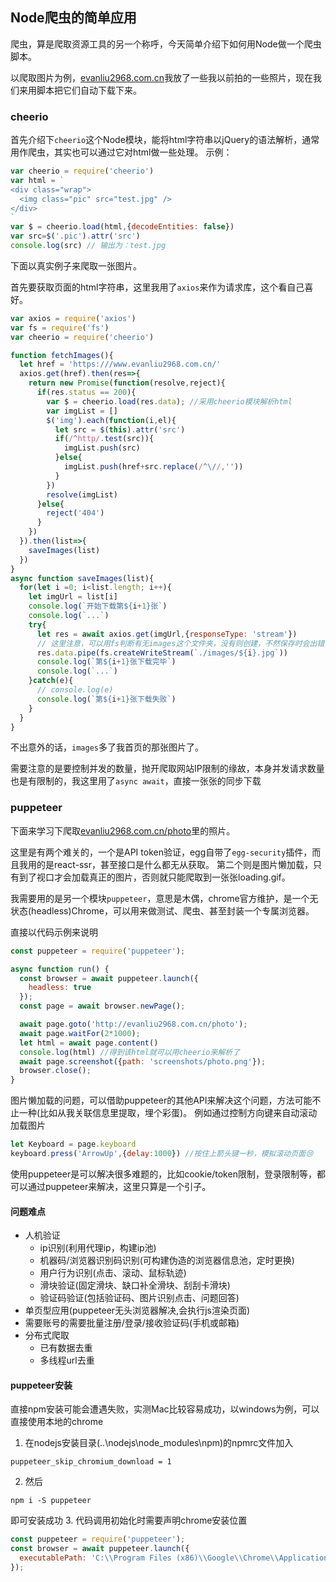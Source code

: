 ## Node爬虫的简单应用

爬虫，算是爬取资源工具的另一个称呼，今天简单介绍下如何用Node做一个爬虫脚本。

以爬取图片为例，[evanliu2968.com.cn](http://evanliu2968.com.cn)我放了一些我以前拍的一些照片，现在我们来用脚本把它们自动下载下来。

### cheerio

首先介绍下`cheerio`这个Node模块，能将html字符串以jQuery的语法解析，通常用作爬虫，其实也可以通过它对html做一些处理。
示例：
```javascript
var cheerio = require('cheerio')
var html = `
<div class="wrap">
  <img class="pic" src="test.jpg" />
</div>
`
var $ = cheerio.load(html,{decodeEntities: false})
var src=$('.pic').attr('src')
console.log(src) // 输出为：test.jpg
```

下面以真实例子来爬取一张图片。

首先要获取页面的html字符串，这里我用了`axios`来作为请求库，这个看自己喜好。
```javascript
var axios = require('axios')
var fs = require('fs')
var cheerio = require('cheerio')

function fetchImages(){
  let href = 'https:///www.evanliu2968.com.cn/'
  axios.get(href).then(res=>{
    return new Promise(function(resolve,reject){
      if(res.status == 200){
        var $ = cheerio.load(res.data); //采用cheerio模块解析html
        var imgList = []
        $('img').each(function(i,el){
          let src = $(this).attr('src')
          if(/^http/.test(src)){
            imgList.push(src)
          }else{
            imgList.push(href+src.replace(/^\//,''))
          }
        })
        resolve(imgList)
      }else{
        reject('404')
      }
    })
  }).then(list=>{
    saveImages(list)
  })
}
async function saveImages(list){
  for(let i =0; i<list.length; i++){
    let imgUrl = list[i]
    console.log(`开始下载第${i+1}张`)
    console.log(`...`)
    try{
      let res = await axios.get(imgUrl,{responseType: 'stream'})
      // 这里注意，可以用fs判断有无images这个文件夹，没有则创建，不然保存时会出错，这里我省略了，直接mkdir iamges
      res.data.pipe(fs.createWriteStream(`./images/${i}.jpg`))
      console.log(`第${i+1}张下载完毕`)
      console.log(`...`)
    }catch(e){
      // console.log(e)
      console.log(`第${i+1}张下载失败`)
    }
  }
}
```
不出意外的话，`images`多了我首页的那张图片了。

需要注意的是要控制并发的数量，抛开爬取网站IP限制的缘故，本身并发请求数量也是有限制的，我这里用了`async await`，直接一张张的同步下载

### puppeteer

下面来学习下爬取[evanliu2968.com.cn/photo](http://evanliu2968.com.cn/photo)里的照片。

这里是有两个难关的，一个是API token验证，egg自带了`egg-security`插件，而且我用的是react-ssr，甚至接口是什么都无从获取。
第二个则是图片懒加载，只有到了视口才会加载真正的图片，否则就只能爬取到一张张loading.gif。

我需要用的是另一个模块`puppeteer`，意思是木偶，chrome官方维护，是一个无状态(headless)Chrome，可以用来做测试、爬虫、甚至封装一个专属浏览器。

直接以代码示例来说明
```javascript
const puppeteer = require('puppeteer');

async function run() {
  const browser = await puppeteer.launch({
    headless: true
  });
  const page = await browser.newPage();

  await page.goto('http://evanliu2968.com.cn/photo');
  await page.waitFor(2*1000);
  let html = await page.content()
  console.log(html) //得到该html就可以用cheerio来解析了
  await page.screenshot({path: 'screenshots/photo.png'});
  browser.close();
}
```

图片懒加载的问题，可以借助puppeteer的其他API来解决这个问题，方法可能不止一种(比如从我关联信息里提取，埋个彩蛋)。
例如通过控制方向键来自动滚动加载图片
```javascript
let Keyboard = page.keyboard
keyboard.press('ArrowUp',{delay:1000}) //按住上箭头键一秒，模拟滚动页面😢
```

使用puppeteer是可以解决很多难题的，比如cookie/token限制，登录限制等，都可以通过puppeteer来解决，这里只算是一个引子。

#### 问题难点
- 人机验证
  - ip识别(利用代理ip，构建ip池)
  - 机器码/浏览器识别码识别(可构建伪造的浏览器信息池，定时更换)
  - 用户行为识别(点击、滚动、鼠标轨迹)
  - 滑块验证(固定滑块、缺口补全滑块、刮刮卡滑块)
  - 验证码验证(包括验证码、图片识别点击、问题回答)
- 单页型应用(puppeteer无头浏览器解决,会执行js渲染页面)
- 需要账号的需要批量注册/登录/接收验证码(手机或邮箱)
- 分布式爬取
  - 已有数据去重
  - 多线程url去重

#### puppeteer安装
直接npm安装可能会遭遇失败，实测Mac比较容易成功，以windows为例，可以直接使用本地的chrome
1. 在nodejs安装目录(..\nodejs\node_modules\npm\)的npmrc文件加入
```
puppeteer_skip_chromium_download = 1
```
2. 然后
```
npm i -S puppeteer
```
即可安装成功
3. 代码调用初始化时需要声明chrome安装位置
```js
const puppeteer = require('puppeteer');
const browser = await puppeteer.launch({
  executablePath: 'C:\\Program Files (x86)\\Google\\Chrome\\Application\\chrome.exe'
});
```
